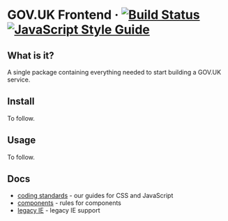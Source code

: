 GOV.UK Frontend ·
[![Build Status](https://travis-ci.org/alphagov/govuk-frontend.svg?branch=master)](https://travis-ci.org/alphagov/govuk-frontend)
[![JavaScript Style Guide](https://img.shields.io/badge/code_style-standard-brightgreen.svg)](https://standardjs.com)
=====================

## What is it?

A single package containing everything needed to start building a GOV.UK service.

## Install

To follow.

## Usage

To follow.

## Docs

* [coding standards](/docs/coding-standards/) - our guides for CSS and JavaScript
* [components](/docs/components.md) - rules for components
* [legacy IE](/docs/legacy-ie.md) - legacy IE support
